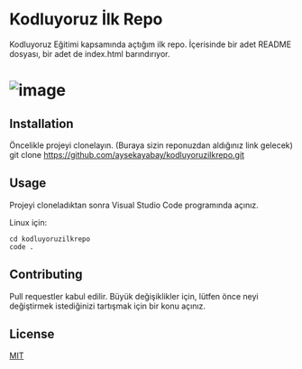 # Kodluyoruz İlk Repo
Kodluyoruz Eğitimi kapsamında açtığım ilk repo. İçerisinde bir adet README dosyası, bir adet de index.html barındırıyor.

# ![image](https://user-images.githubusercontent.com/74185399/181580940-9c393e47-09c9-4ff4-ba28-a5accf403201.png)
## Installation
Öncelikle projeyi clonelayın. (Buraya sizin reponuzdan aldığınız link gelecek)
    git clone https://github.com/aysekayabay/kodluyoruzilkrepo.git
    

## Usage
Projeyi cloneladıktan sonra Visual Studio Code programında açınız.

Linux için:

    cd kodluyoruzilkrepo
    code .
  
## Contributing
Pull requestler kabul edilir. Büyük değişiklikler için, lütfen önce neyi değiştirmek istediğinizi tartışmak için bir konu açınız.

## License
[MIT](https://choosealicense.com/licenses/mit/)
